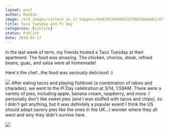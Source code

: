 ```yaml
---
layout: post
author: Maddie
image: /old_images/caltech_as_it_happens/6a0105349b8251970b01bb0a01c3f1970d.jpg
title: Taco Tuesday and Pi Day
categories: [culture]
status: Publish
date: 2018-04-17
---
```


In the last week of term, my friends hosted a Taco Tuesday at their apartment. The food was amazing. The chicken, chorizo, steak, refried beans, guac, and salsa were all homemade!

Here's the chef...the food was seriously delicious! :)


![](/old_images/caltech_as_it_happens/6a0105349b8251970b01bb0a01c3e9970d.jpg)
After eating tacos and playing fishbowl (a combination of taboo and charades), we went to the Pi Day celebration at 3/14, 1:59AM. There were a variety of pies, including apple, banana cream, raspberry, and more. I personally don't like sweet pies (and I was stuffed with tacos and chips), so I didn't get anything, but it was definitely a popular event! I think the US should adopt savory pies like the ones in the UK...I wonder where they all went and why they didn't survive here.


![](/old_images/caltech_as_it_happens/6a0105349b8251970b01bb0a01c3f5970d.jpg)

